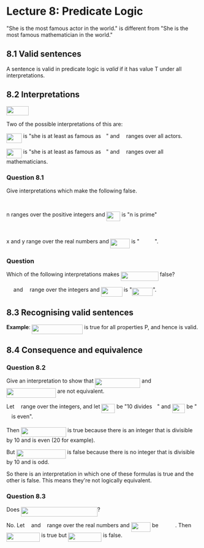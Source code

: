 # Lecture 8: Predicate Logic

"She is the most famous actor in the world." is different from "She is the most
famous mathematician in the world."

## 8.1 Valid sentences

A sentence is valid in predicate logic is _valid_ if it has value T under all
interpretations.

## 8.2 Interpretations

<img src="https://rawgit.com/dylanpinn/MAT1830/master//lectures/tex/17f64a139e50b1b08ba835c5ec43a907.svg?invert_in_darkmode" align=middle width=58.44762pt height=24.65759999999998pt/>

Two of the possible interpretations of this are:

<img src="https://rawgit.com/dylanpinn/MAT1830/master//lectures/tex/200dba14407b3b760eaadaad8ae9bc2d.svg?invert_in_darkmode" align=middle width=39.920265pt height=24.65759999999998pt/> is "she is at least as famous as <img src="https://rawgit.com/dylanpinn/MAT1830/master//lectures/tex/332cc365a4987aacce0ead01b8bdcc0b.svg?invert_in_darkmode" align=middle width=9.395100000000005pt height=14.155350000000013pt/>" and <img src="https://rawgit.com/dylanpinn/MAT1830/master//lectures/tex/332cc365a4987aacce0ead01b8bdcc0b.svg?invert_in_darkmode" align=middle width=9.395100000000005pt height=14.155350000000013pt/> ranges over all actors.

<img src="https://rawgit.com/dylanpinn/MAT1830/master//lectures/tex/200dba14407b3b760eaadaad8ae9bc2d.svg?invert_in_darkmode" align=middle width=39.920265pt height=24.65759999999998pt/> is "she is at least as famous as <img src="https://rawgit.com/dylanpinn/MAT1830/master//lectures/tex/332cc365a4987aacce0ead01b8bdcc0b.svg?invert_in_darkmode" align=middle width=9.395100000000005pt height=14.155350000000013pt/>" and <img src="https://rawgit.com/dylanpinn/MAT1830/master//lectures/tex/332cc365a4987aacce0ead01b8bdcc0b.svg?invert_in_darkmode" align=middle width=9.395100000000005pt height=14.155350000000013pt/> ranges over all
mathematicians.

### Question 8.1

Give interpretations which make the following false.

<p align="center"><img src="https://rawgit.com/dylanpinn/MAT1830/master//lectures/tex/6b729e736533801f0d91dbec08039870.svg?invert_in_darkmode" align=middle width=134.54743499999998pt height=16.438356pt/></p>

n ranges over the positive integers and <img src="https://rawgit.com/dylanpinn/MAT1830/master//lectures/tex/e720ef2e3dc10278f2cc0341a8635074.svg?invert_in_darkmode" align=middle width=35.48919pt height=24.65759999999998pt/> is "n is prime"

<p align="center"><img src="https://rawgit.com/dylanpinn/MAT1830/master//lectures/tex/f6acacd1fd4e8fa8f07b420a8222576b.svg?invert_in_darkmode" align=middle width=176.15234999999998pt height=16.438356pt/></p>

x and y range over the real numbers and <img src="https://rawgit.com/dylanpinn/MAT1830/master//lectures/tex/73919a441dd89d8138f79ea73c6a0d2f.svg?invert_in_darkmode" align=middle width=50.7441pt height=24.65759999999998pt/> is "<img src="https://rawgit.com/dylanpinn/MAT1830/master//lectures/tex/aa99d366a0125c60e3800f3bed358ad4.svg?invert_in_darkmode" align=middle width=39.961845000000004pt height=17.723969999999973pt/>".

### Question

Which of the following interpretations makes <img src="https://rawgit.com/dylanpinn/MAT1830/master//lectures/tex/d706176a1a887dd5fedcc5687ae9067e.svg?invert_in_darkmode" align=middle width=97.98360000000001pt height=24.65759999999998pt/> false?

<img src="https://rawgit.com/dylanpinn/MAT1830/master//lectures/tex/0e51a2dede42189d77627c4d742822c3.svg?invert_in_darkmode" align=middle width=14.433210000000003pt height=14.155350000000013pt/> and <img src="https://rawgit.com/dylanpinn/MAT1830/master//lectures/tex/55a049b8f161ae7cfeb0197d75aff967.svg?invert_in_darkmode" align=middle width=9.867000000000003pt height=14.155350000000013pt/> range over the integers and <img src="https://rawgit.com/dylanpinn/MAT1830/master//lectures/tex/dfd553bebb4c370f93bd39d020d83992.svg?invert_in_darkmode" align=middle width=55.418715pt height=24.65759999999998pt/> is "<img src="https://rawgit.com/dylanpinn/MAT1830/master//lectures/tex/4085aa2f6047be42715b0d21cc1cdb2b.svg?invert_in_darkmode" align=middle width=54.436800000000005pt height=21.18732pt/>".

## 8.3 Recognising valid sentences

**Example**: <img src="https://rawgit.com/dylanpinn/MAT1830/master//lectures/tex/bafaccca156cfe0da6cb0152cf1c00db.svg?invert_in_darkmode" align=middle width=132.66pt height=24.65759999999998pt/> is true for all properties P, and
hence is valid.

## 8.4 Consequence and equivalence

### Question 8.2

Give an interpretation to show that <img src="https://rawgit.com/dylanpinn/MAT1830/master//lectures/tex/faaf171caa9fc28ba3701d54bdbc5646.svg?invert_in_darkmode" align=middle width=117.96246pt height=24.65759999999998pt/> and <img src="https://rawgit.com/dylanpinn/MAT1830/master//lectures/tex/79c7e94fe87a9d97cb0c1f44a4ad8564.svg?invert_in_darkmode" align=middle width=128.92143pt height=24.65759999999998pt/> are not equivalent.

Let <img src="https://rawgit.com/dylanpinn/MAT1830/master//lectures/tex/332cc365a4987aacce0ead01b8bdcc0b.svg?invert_in_darkmode" align=middle width=9.395100000000005pt height=14.155350000000013pt/> range over the integers, and let <img src="https://rawgit.com/dylanpinn/MAT1830/master//lectures/tex/52be0087c9da1f0683ccc50761e8bcab.svg?invert_in_darkmode" align=middle width=35.01729pt height=24.65759999999998pt/> be "10 divides <img src="https://rawgit.com/dylanpinn/MAT1830/master//lectures/tex/332cc365a4987aacce0ead01b8bdcc0b.svg?invert_in_darkmode" align=middle width=9.395100000000005pt height=14.155350000000013pt/>" and <img src="https://rawgit.com/dylanpinn/MAT1830/master//lectures/tex/bc8afb5802dbe3a960f6436ffa035ed4.svg?invert_in_darkmode" align=middle width=33.367785000000005pt height=24.65759999999998pt/>
be "<img src="https://rawgit.com/dylanpinn/MAT1830/master//lectures/tex/332cc365a4987aacce0ead01b8bdcc0b.svg?invert_in_darkmode" align=middle width=9.395100000000005pt height=14.155350000000013pt/> is even".

Then <img src="https://rawgit.com/dylanpinn/MAT1830/master//lectures/tex/faaf171caa9fc28ba3701d54bdbc5646.svg?invert_in_darkmode" align=middle width=117.96246pt height=24.65759999999998pt/> is true because there is an integer that is
divisible by 10 and is even (20 for example).

But <img src="https://rawgit.com/dylanpinn/MAT1830/master//lectures/tex/26ece453f5353462ff94ed2460ddc16f.svg?invert_in_darkmode" align=middle width=128.92143pt height=24.65759999999998pt/> is false because there is no integer that
is divisible by 10 and is odd.

So there is an interpretation in which one of these formulas is true and the
other is false. This means they're not logically equivalent.

### Question 8.3

Does <img src="https://rawgit.com/dylanpinn/MAT1830/master//lectures/tex/820067aa974b181de3f4f2726bde1924.svg?invert_in_darkmode" align=middle width=199.677555pt height=24.65759999999998pt/>?

No. Let <img src="https://rawgit.com/dylanpinn/MAT1830/master//lectures/tex/332cc365a4987aacce0ead01b8bdcc0b.svg?invert_in_darkmode" align=middle width=9.395100000000005pt height=14.155350000000013pt/> and <img src="https://rawgit.com/dylanpinn/MAT1830/master//lectures/tex/deceeaf6940a8c7a5a02373728002b0f.svg?invert_in_darkmode" align=middle width=8.649300000000004pt height=14.155350000000013pt/> range over the real numbers and <img src="https://rawgit.com/dylanpinn/MAT1830/master//lectures/tex/73919a441dd89d8138f79ea73c6a0d2f.svg?invert_in_darkmode" align=middle width=50.7441pt height=24.65759999999998pt/> be <img src="https://rawgit.com/dylanpinn/MAT1830/master//lectures/tex/aa99d366a0125c60e3800f3bed358ad4.svg?invert_in_darkmode" align=middle width=39.961845000000004pt height=17.723969999999973pt/>. Then
<img src="https://rawgit.com/dylanpinn/MAT1830/master//lectures/tex/8a90d486d5bcd783a38aabbaf009c768.svg?invert_in_darkmode" align=middle width=87.053175pt height=24.65759999999998pt/> is true but <img src="https://rawgit.com/dylanpinn/MAT1830/master//lectures/tex/e0e6c3457129622b4e7c6d81ffebea8e.svg?invert_in_darkmode" align=middle width=87.053175pt height=24.65759999999998pt/> is false.


